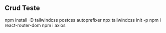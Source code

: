 ## Crud Teste
npm install -D tailwindcss postcss autoprefixer
npx tailwindcss init -p
npm i react-router-dom
npm i axios